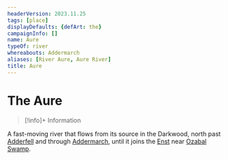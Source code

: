 ```yaml
---
headerVersion: 2023.11.25
tags: [place]
displayDefaults: {defArt: the}
campaignInfo: []
name: Aure
typeOf: river
whereabouts: Addermarch
aliases: [River Aure, Aure River]
title: Aure
---
```

# The Aure
>[!info]+ Information
> 
>> 

A fast-moving river that flows from its source in the Darkwood, north past [Adderfell](<../../addermarch/adderfell.md>) and through [Addermarch](<../../addermarch/addermarch.md>), until it joins the [Enst](<./enst.md>) near [Ozabal Swamp](<../../ozabal.md>).